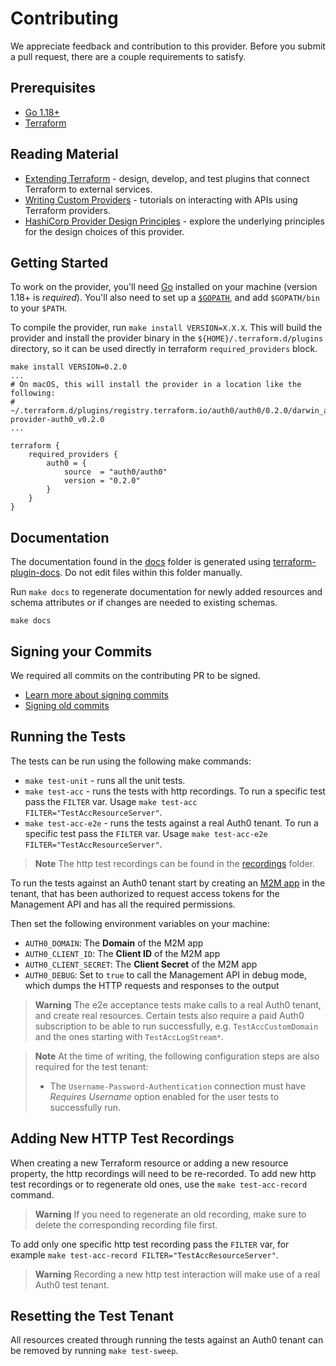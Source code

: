 # Contributing

We appreciate feedback and contribution to this provider.
Before you submit a pull request, there are a couple requirements to satisfy.

## Prerequisites

- [Go 1.18+](https://go.dev/)
- [Terraform](https://developer.hashicorp.com/terraform/downloads)

## Reading Material

- [Extending Terraform](https://www.terraform.io/docs/extend/index.html) - design, develop, and test plugins that connect Terraform to external services.
- [Writing Custom Providers](https://learn.hashicorp.com/collections/terraform/providers) - tutorials on interacting with APIs using Terraform providers.
- [HashiCorp Provider Design Principles](https://www.terraform.io/docs/extend/hashicorp-provider-design-principles.html) - explore the underlying principles for the design choices of this provider.

## Getting Started

To work on the provider, you'll need [Go](https://go.dev/) installed on your machine (version 1.18+ is *required*).
You'll also need to set up a [`$GOPATH`](https://go.dev/doc/code.html#GOPATH), and add `$GOPATH/bin` to your `$PATH`.

To compile the provider, run `make install VERSION=X.X.X`. This will build the provider and install the provider binary
in the `${HOME}/.terraform.d/plugins` directory, so it can be used directly in terraform `required_providers` block.

```shell
make install VERSION=0.2.0
...
# On macOS, this will install the provider in a location like the following:
# ~/.terraform.d/plugins/registry.terraform.io/auth0/auth0/0.2.0/darwin_amd64/terraform-provider-auth0_v0.2.0
...
```

```hcl
terraform {
    required_providers {
        auth0 = {
            source  = "auth0/auth0"
            version = "0.2.0"
        }
    }
}
```

## Documentation

The documentation found in the [docs](./docs) folder is generated using
[terraform-plugin-docs](https://github.com/hashicorp/terraform-plugin-docs).
Do not edit files within this folder manually.

Run `make docs` to regenerate documentation for newly added resources and schema attributes or if changes are needed to existing schemas.

```shell
make docs
```

## Signing your Commits
We required all commits on the contributing PR to be signed.

- [Learn more about signing commits](https://docs.github.com/en/authentication/managing-commit-signature-verification/signing-commits)
- [Signing old commits](https://stackoverflow.com/questions/41882919/is-there-a-way-to-gpg-sign-all-previous-commits)


## Running the Tests

The tests can be run using the following make commands:

- `make test-unit` - runs all the unit tests.
- `make test-acc` - runs the tests with http recordings. To run a specific test pass the `FILTER` var. Usage `make test-acc FILTER="TestAccResourceServer"`.
- `make test-acc-e2e` - runs the tests against a real Auth0 tenant. To run a specific test pass the `FILTER` var. Usage `make test-acc-e2e FILTER="TestAccResourceServer"`.

> **Note**
> The http test recordings can be found in the [recordings](./test/data/recordings) folder.

To run the tests against an Auth0 tenant start by creating an
[M2M app](https://auth0.com/docs/applications/set-up-an-application/register-machine-to-machine-applications) in the
tenant, that has been authorized to request access tokens for the Management API and has all the required permissions.

Then set the following environment variables on your machine:

* `AUTH0_DOMAIN`: The **Domain** of the M2M app
* `AUTH0_CLIENT_ID`: The **Client ID** of the M2M app
* `AUTH0_CLIENT_SECRET`: The **Client Secret** of the M2M app
* `AUTH0_DEBUG`: Set to `true` to call the Management API in debug mode, which dumps the HTTP requests and responses to the output

> **Warning** 
> The e2e acceptance tests make calls to a real Auth0 tenant, and create real resources. 
> Certain tests also require a paid Auth0 subscription to be able to run successfully,
> e.g. `TestAccCustomDomain` and the ones starting with `TestAccLogStream*`.

> **Note** 
> At the time of writing, the following configuration steps are also required for the test tenant:
> - The `Username-Password-Authentication` connection must have _Requires Username_ option enabled for the user tests to successfully run.

## Adding New HTTP Test Recordings

When creating a new Terraform resource or adding a new resource property, the http recordings will need to be re-recorded. 
To add new http test recordings or to regenerate old ones, use the `make test-acc-record` command.

> **Warning**
> If you need to regenerate an old recording, make sure to delete the corresponding recording file first.

To add only one specific http test recording pass the `FILTER` var, for example `make test-acc-record FILTER="TestAccResourceServer"`.

> **Warning**
> Recording a new http test interaction will make use of a real Auth0 test tenant. 

## Resetting the Test Tenant

All resources created through running the tests against an Auth0 tenant can be removed by running `make test-sweep`.
